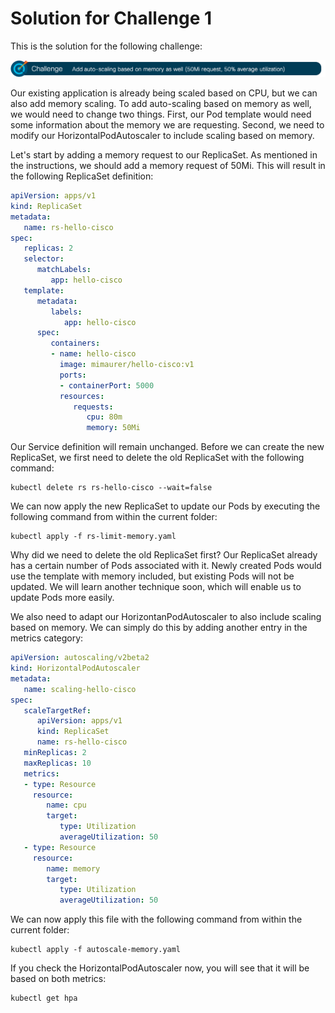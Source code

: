 # Solution for Challenge 1

This is the solution for the following challenge:

![Challenge 1](../../img/challenge1.png?raw=true "Challenge 1")

Our existing application is already being scaled based on CPU, but we can also add memory scaling. To add auto-scaling based on memory as well, we would need to change two things. First, our Pod template would need some information about the memory we are requesting. Second, we need to modify our HorizontalPodAutoscaler to include scaling based on memory.

Let's start by adding a memory request to our ReplicaSet. As mentioned in the instructions, we should add a memory request of 50Mi. This will result in the following ReplicaSet definition:

```yaml
apiVersion: apps/v1
kind: ReplicaSet
metadata:
   name: rs-hello-cisco
spec:
   replicas: 2
   selector:
      matchLabels:
         app: hello-cisco
   template:
      metadata:
         labels:
            app: hello-cisco
      spec:
         containers:
         - name: hello-cisco
           image: mimaurer/hello-cisco:v1
           ports:
           - containerPort: 5000
           resources:
              requests:
                 cpu: 80m
                 memory: 50Mi
```

Our Service definition will remain unchanged. Before we can create the new ReplicaSet, we first need to delete the old ReplicaSet with the following command:

```
kubectl delete rs rs-hello-cisco --wait=false
```

We can now apply the new ReplicaSet to update our Pods by executing the following command from within the current folder:

```
kubectl apply -f rs-limit-memory.yaml
```

Why did we need to delete the old ReplicaSet first? Our ReplicaSet already has a certain number of Pods associated with it. Newly created Pods would use the template with memory included, but existing Pods will not be updated. We will learn another technique soon, which will enable us to update Pods more easily.

We also need to adapt our HorizontanPodAutoscaler to also include scaling based on memory. We can simply do this by adding another entry in the metrics category:

```yaml
apiVersion: autoscaling/v2beta2
kind: HorizontalPodAutoscaler
metadata:
   name: scaling-hello-cisco
spec:
   scaleTargetRef:
      apiVersion: apps/v1
      kind: ReplicaSet
      name: rs-hello-cisco
   minReplicas: 2
   maxReplicas: 10
   metrics:
   - type: Resource
     resource:
        name: cpu
        target:
           type: Utilization
           averageUtilization: 50
   - type: Resource
     resource:
        name: memory
        target:
           type: Utilization
           averageUtilization: 50
```

We can now apply this file with the following command from within the current folder:

```
kubectl apply -f autoscale-memory.yaml
```

If you check the HorizontalPodAutoscaler now, you will see that it will be based on both metrics:

```
kubectl get hpa
```

